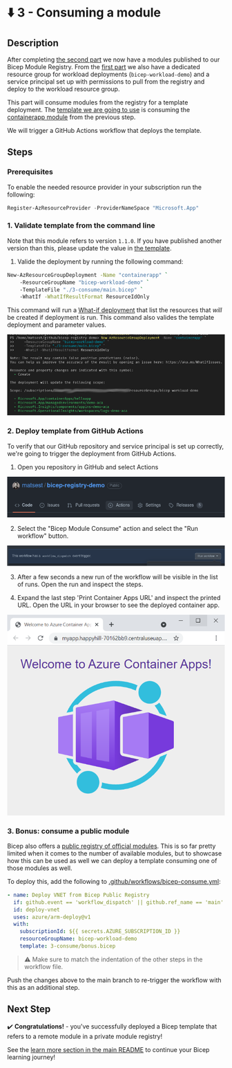 # :arrow_down: 3 - Consuming a module

## Description

After completing [the second part](../2-publish/README.md) we now have a modules published to our Bicep Module Registry. From the [first part](../1-registry/README.md) we also have a dedicated resource group for workload deployments (`bicep-workload-demo`) and a service principal set up with permissions to pull from the registry and deploy to the workload resource group.

This part will consume modules from the registry for a template deployment. The [template we are going to use](./main.bicep) is consuming the [containerapp module](../2-publish/modules/containerapp/main.bicep) from the previous step.

We will trigger a GitHub Actions workflow that deploys the template.

## Steps

### Prerequisites

To enable the needed resource provider in your subscription run the following:

```powershell
Register-AzResourceProvider -ProviderNameSpace "Microsoft.App"
```

### 1. Validate template from the command line

Note that this module refers to version `1.1.0`. If you have published another version than this, please update the value in [the template](./main.bicep).

1. Valide the deployment by running the following command:

```bash
New-AzResourceGroupDeployment -Name "containerapp" `
    -ResourceGroupName "bicep-workload-demo" `
    -TemplateFile "./3-consume/main.bicep" `
    -WhatIf -WhatIfResultFormat ResourceIdOnly
```

This command will run a [What-if deployment](https://docs.microsoft.com/en-us/azure/azure-resource-manager/bicep/deploy-what-if?tabs=azure-powershell%2CCLI) that list the resources that _will_ be created if deployment is run. This command also valides the template deployment and parameter values.

![whatif](../static/3-whatif.png)

### 2. Deploy template from GitHub Actions

To verify that our GitHub repository and service principal is set up correctly, we're going to trigger the deployment from GitHub Actions.

1. Open you repository in GitHub and select Actions

![repo actions](../static/3-repo-actions.png)

2. Select the "Bicep Module Consume" action and select the "Run workflow" button.

![run workflow](../static/3-run-workflow.png)

3. After a few seconds a new run of the workflow will be visible in the list of runs. Open the run and inspect the steps.

4. Expand the last step 'Print Container Apps URL' and inspect the printed URL. Open the URL in your browser to see the deployed container app.

![aca](../static/3-aca-quickstart.png)

### 3. Bonus: consume a public module

Bicep also offers a [public registry of official modules](https://github.com/Azure/bicep-registry-modules). This is so far pretty limited when it comes to the number of available modules, but to showcase how this can be used as well we can deploy a template consuming one of those modules as well.

To deploy this, add the following to [.github/workflows/bicep-consume.yml](../.github/workflows/bicep-consume.yml):

```yaml
- name: Deploy VNET from Bicep Public Registry
  if: github.event == 'workflow_dispatch' || github.ref_name == 'main'
  id: deploy-vnet
  uses: azure/arm-deploy@v1
  with:
    subscriptionId: ${{ secrets.AZURE_SUBSCRIPTION_ID }}
    resourceGroupName: bicep-workload-demo
    template: 3-consume/bonus.bicep
```

> :warning: Make sure to match the indentation of the other steps in the workflow file.

Push the changes above to the main branch to re-trigger the workflow with this as an additional step.

## Next Step

:heavy_check_mark: **Congratulations!** - you've successfully deployed a Bicep template that refers to a remote module in a private module registry!

See the [learn more section in the main README](../README.md#learn-more) to continue your Bicep learning journey!
